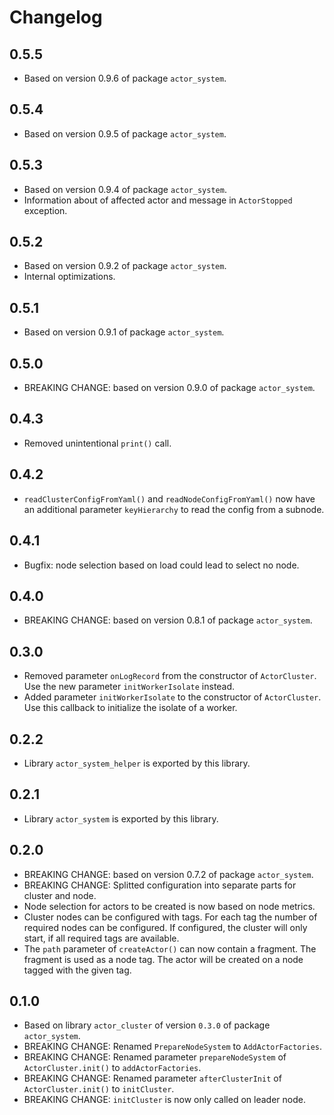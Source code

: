 # Changelog

## 0.5.5

- Based on version 0.9.6 of package `actor_system`.

## 0.5.4

- Based on version 0.9.5 of package `actor_system`.

## 0.5.3

- Based on version 0.9.4 of package `actor_system`.
- Information about of affected actor and message in `ActorStopped` exception.


## 0.5.2

- Based on version 0.9.2 of package `actor_system`.
- Internal optimizations.

## 0.5.1

- Based on version 0.9.1 of package `actor_system`.

## 0.5.0

- BREAKING CHANGE: based on version 0.9.0 of package `actor_system`.

## 0.4.3

- Removed unintentional ```print()``` call.

## 0.4.2

- `readClusterConfigFromYaml()` and `readNodeConfigFromYaml()` now have an additional parameter `keyHierarchy` to read the config from a subnode.

## 0.4.1

- Bugfix: node selection based on load could lead to select no node.

## 0.4.0

- BREAKING CHANGE: based on version 0.8.1 of package `actor_system`.

## 0.3.0

- Removed parameter `onLogRecord` from the constructor of `ActorCluster`. Use the new parameter `initWorkerIsolate` instead.
- Added parameter `initWorkerIsolate` to the constructor of `ActorCluster`. Use this callback to initialize the isolate of a worker.

## 0.2.2

- Library `actor_system_helper` is exported by this library.

## 0.2.1

- Library `actor_system` is exported by this library.

## 0.2.0

- BREAKING CHANGE: based on version 0.7.2 of package `actor_system`.
- BREAKING CHANGE: Splitted configuration into separate parts for cluster and node.
- Node selection for actors to be created is now based on node metrics.
- Cluster nodes can be configured with tags. For each tag the number of required nodes can be configured. If configured, the cluster will only start, if all required tags are available.
- The `path` parameter of `createActor()` can now contain a fragment. The fragment is used as a node tag. The actor will be created on a node tagged with the given tag.

## 0.1.0

- Based on library `actor_cluster` of version `0.3.0` of package `actor_system`.
- BREAKING CHANGE: Renamed `PrepareNodeSystem` to `AddActorFactories`.
- BREAKING CHANGE: Renamed parameter `prepareNodeSystem` of `ActorCluster.init()` to `addActorFactories`.
- BREAKING CHANGE: Renamed parameter `afterClusterInit` of `ActorCluster.init()` to `initCluster`.
- BREAKING CHANGE: `initCluster` is now only called on leader node.
